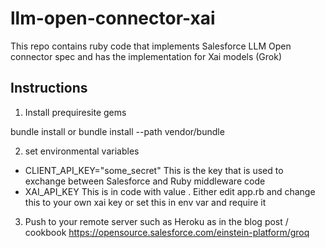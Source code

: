 # llm-open-connector-xai
This repo contains ruby code that implements Salesforce LLM Open connector spec and has the implementation for Xai models (Grok)

## Instructions

1. Install prequiresite gems

bundle install
or
bundle install --path vendor/bundle

2. set environmental variables
* CLIENT_API_KEY="some_secret"
This is the key that is used to exchange between Salesforce and Ruby middleware code
* XAI_API_KEY
This is in code with value <key>. Either edit app.rb and change this to your own xai key or set this in env var and require it

3. Push to your remote server such as Heroku as in the blog post / cookbook https://opensource.salesforce.com/einstein-platform/groq
